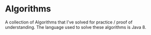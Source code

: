 # Algorithms
A collection of Algorithms that I've solved for practice / proof of understanding. The language used to solve these algorithms is Java 8.
